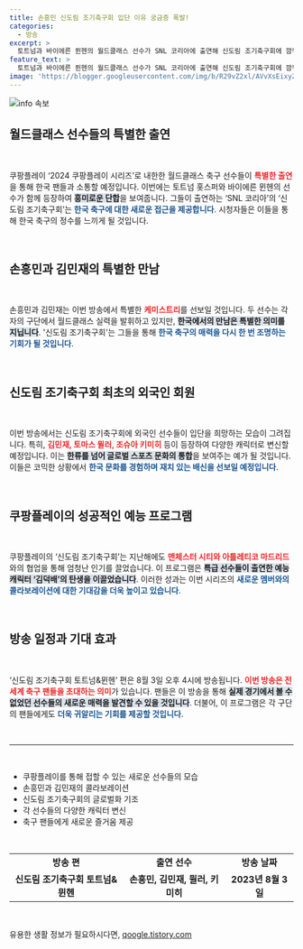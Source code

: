 ```yaml
---
title: 손흥민 신도림 조기축구회 입단 이유 궁금증 폭발!
categories:
  - 방송
excerpt: >
  토트넘과 바이에른 뮌헨의 월드클래스 선수가 SNL 코리아에 출연해 신도림 조기축구회에 깜짝 합류! 손흥민과 김민재의 코미디 본능을 확인할 수 있는 이 특별한 편이 8월 3일 오후 4시에 공개됩니다. 당신의 웃음을 책임질 이 모습, 놓치지 마세요!
feature_text: >
  토트넘과 바이에른 뮌헨의 월드클래스 선수가 SNL 코리아에 출연해 신도림 조기축구회에 깜짝 합류! 손흥민과 김민재의 코미디 본능을 확인할 수 있는 이 특별한 편이 8월 3일 오후 4시에 공개됩니다. 당신의 웃음을 책임질 이 모습, 놓치지 마세요!
image: 'https://blogger.googleusercontent.com/img/b/R29vZ2xl/AVvXsEixyZcFfHzMRdzZMjFBmAUKJYCLCGyLL1o632UiGVXcaFdKo_bkvkuCioo0uUKlGfBVcT3P84aROyZIXSBEx3Aw5nCQ3pTgDom1WDC4m8eifvWiAmWEEVb4x6G_l8C0QH225ldMjyaFvpxGEBGNO37VmDTDMHGhJPq73UglMfDca1-0aw/s1600/blogspot.png'
---
```


<p><img src="https://blogger.googleusercontent.com/img/b/R29vZ2xl/AVvXsEixyZcFfHzMRdzZMjFBmAUKJYCLCGyLL1o632UiGVXcaFdKo_bkvkuCioo0uUKlGfBVcT3P84aROyZIXSBEx3Aw5nCQ3pTgDom1WDC4m8eifvWiAmWEEVb4x6G_l8C0QH225ldMjyaFvpxGEBGNO37VmDTDMHGhJPq73UglMfDca1-0aw/s1600/blogspot.png" alt="info 속보" /></p>

<h2 data-ke-size="size26">월드클래스 선수들의 특별한 출연</h2>

<p data-ke-size="size16">&nbsp;</p>

<p>쿠팡플레이 ‘2024 쿠팡플레이 시리즈’로 내한한 월드클래스 축구 선수들이 <b><span style="color: #ee2323;">특별한 출연</span></b>을 통해 한국 팬들과 소통할 예정입니다. 이번에는 토트넘 홋스퍼와 바이에른 뮌헨의 선수가 함께 등장하여 <b><span style="background-color: #21538527;">흥미로운 단합</span></b>을 보여줍니다. 그들이 출연하는 ‘SNL 코리아’의 ‘신도림 조기축구회’는 <b><span style="color: #1a5490;">한국 축구에 대한 새로운 접근을 제공합니다</span></b>. 시청자들은 이들을 통해 한국 축구의 정수를 느끼게 될 것입니다.</p>

<p data-ke-size="size16">&nbsp;</p>

<h2 data-ke-size="size26">손흥민과 김민재의 특별한 만남</h2>

<p data-ke-size="size16">&nbsp;</p>

<p>손흥민과 김민재는 이번 방송에서 특별한 <b><span style="color: #ee2323;">케미스트리</span></b>를 선보일 것입니다. 두 선수는 각자의 구단에서 월드클래스 실력을 발휘하고 있지만, <b><span style="background-color: #21538527;">한국에서의 만남은 특별한 의미를 지닙니다</span></b>. '신도림 조기축구회'는 그들을 통해 <b><span style="color: #1a5490;">한국 축구의 매력을 다시 한 번 조명하는 기회가 될 것입니다</span></b>.</p>

<p data-ke-size="size16">&nbsp;</p>

<h2 data-ke-size="size26">신도림 조기축구회 최초의 외국인 회원</h2>

<p data-ke-size="size16">&nbsp;</p>

<p>이번 방송에서는 신도림 조기축구회에 외국인 선수들이 입단을 희망하는 모습이 그려집니다. 특히, <b><span style="color: #ee2323;">김민재, 토마스 뮐러, 조슈아 키미히</span></b> 등이 등장하여 다양한 캐릭터로 변신할 예정입니다. 이는 <b><span style="background-color: #21538527;">한류를 넘어 글로벌 스포츠 문화의 통합</span></b>을 보여주는 예가 될 것입니다. 이들은 코믹한 상황에서 <b><span style="color: #1a5490;">한국 문화를 경험하며 재치 있는 배신을 선보일 예정입니다</span></b>.</p>

<p data-ke-size="size16">&nbsp;</p>

<h2 data-ke-size="size26">쿠팡플레이의 성공적인 예능 프로그램</h2>

<p data-ke-size="size16">&nbsp;</p>

<p>쿠팡플레이의 ‘신도림 조기축구회’는 지난해에도 <b><span style="color: #ee2323;">맨체스터 시티와 아틀레티코 마드리드</span></b>와의 협업을 통해 엄청난 인기를 끌었습니다. 이 프로그램은 <b><span style="background-color: #21538527;">특급 선수들이 출연한 예능 캐릭터 ‘김덕배’의 탄생을 이끌었습니다</span></b>. 이러한 성과는 이번 시리즈의 <b><span style="color: #1a5490;">새로운 멤버와의 콜라보레이션에 대한 기대감을 더욱 높이고 있습니다</span></b>.</p>

<p data-ke-size="size16">&nbsp;</p>

<h2 data-ke-size="size26">방송 일정과 기대 효과</h2>

<p data-ke-size="size16">&nbsp;</p>

<p>‘신도림 조기축구회 토트넘&amp;뮌헨’ 편은 8월 3일 오후 4시에 방송됩니다. <b><span style="color: #ee2323;">이번 방송은 전 세계 축구 팬들을 초대하는 의미</span></b>가 있습니다. 팬들은 이 방송을 통해 <b><span style="background-color: #21538527;">실제 경기에서 볼 수 없었던 선수들의 새로운 매력을 발견할 수 있을 것입니다</span></b>. 더불어, 이 프로그램은 각 구단의 팬들에게도 <b><span style="color: #1a5490;">더욱 귀알리는 기회를 제공할 것입니다</span></b>.</p>

<p data-ke-size="size16">&nbsp;</p>

<hr>

<p data-ke-size="size16">&nbsp;</p>

<ul>
    <li>쿠팡플레이를 통해 접할 수 있는 새로운 선수들의 모습</li>
    <li>손흥민과 김민재의 콜라보레이션</li>
    <li>신도림 조기축구회의 글로벌화 기조</li>
    <li>각 선수들의 다양한 캐릭터 변신</li>
    <li>축구 팬들에게 새로운 즐거움 제공</li>
</ul>

<p data-ke-size="size16">&nbsp;</p>

<table style="width:100%">
    <tr>
        <td style="text-align: center; height: 17px;"><b>방송 편</b></td>
        <td style="text-align: center; height: 17px;"><b>출연 선수</b></td>
        <td style="text-align: center; height: 17px;"><b>방송 날짜</b></td>
    </tr>
    <tr>
        <td style="text-align: center; height: 17px;"><b>신도림 조기축구회 토트넘&뮌헨</b></td>
        <td style="text-align: center; height: 17px;"><b>손흥민, 김민재, 뮐러, 키미히</b></td>
        <td style="text-align: center; height: 17px;"><b>2023년 8월 3일</b></td>
    </tr>
</table>

<p data-ke-size="size16">&nbsp;</p>
유용한 생활 정보가 필요하시다면, <a href="https://qoogle.tistory.com" rel="dofollow">qoogle.tistory.com</a>


